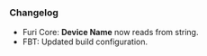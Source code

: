 ### Changelog
* Furi Core: **Device Name** now reads from string.
* FBT: Updated build configuration.
